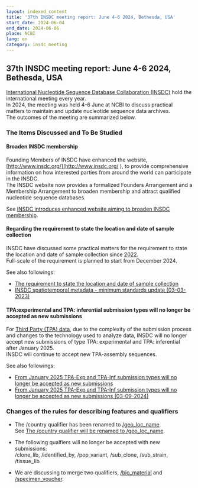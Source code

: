```yaml
---
layout: indexed_content
title: '37th INSDC meeting report: June 4-6 2024, Bethesda, USA'
start_date: 2024-06-04
end_date: 2024-06-06
place: NCBI
lang: en
category: insdc_meeting
---
```


## 37th INSDC meeting report: June 4-6 2024, Bethesda, USA

[International Nucleotide Sequence Database Collaboration (INSDC)](/insdc/index-e.html ) hold the international meeting every year.    
In 2024, the meeting was held  4-6 June at NCBI to discuss practical matters to maintain and update nucleotide sequence data archives.    
The outcomes of the meeting are summarized below.    

### The Items Discussed and To Be Studied

#### Broaden INSDC membership

Founding Members of INSDC have enhanced the website, [http://www.insdc.org/](http://www.insdc.org/ ), 
to provide comprehensive information on how interested parties from around the world can participate in the INSDC.    
The INSDC website now provides a formalized Founders Arrangement and a Membership Arrangement to broaden membership 
and attract qualified nucleotide sequence databases.     

See [INSDC introduces enhanced website aiming to broaden INSDC membership](/news/en/2024-05-21-e.html ).

#### Regarding the requirement to state the location and date of sample collection

INSDC have discussed some practical matters for the requirement to state the location and date of sample collection since [2022](/activities/insdc_meeting/2022-e.html ).    
Full-scale of the requirement is planned to start from December 2024.

See also followings:     
- [The requirement to state the location and date of sample collection](/news/en/2024-02-01-e.html )
- [INSDC spatiotemporal metadata - minimum standards update (03-03-2023)](https://www.insdc.org/news/insdc-spatiotemporal-metadata-minimum-standards-update-03-03-2023/ )


#### TPA:experimental and TPA: inferential submission types will no longer be accepted as new submissions

For  [Third Party (TPA) data](/ddbj/tpa-e.html ), due to the complexity of the submission process and changes to the technology used to analyze data, 
INSDC will no longer accept new submissions of type TPA: experimental and TPA: inferential after January 2025.    
INSDC will continue to accept new TPA-assembly sequences.     

See also followings:     
- [From January 2025 TPA-Exp and TPA-Inf submission types will no longer be accepted as new submissions](/news/en/2024-09-05-e.html )
- [From January 2025 TPA-Exp and TPA-Inf submission types will no longer be accepted as new submissions (03-09-2024)](https://www.insdc.org/news/from-january-2025-tpa-exp-and-tpa-inf-submission-types-will-no-longer-be-accepted-as-new-submissions-03-09-2024/ )


### Changes of the rules for describing features and qualifiers  <a name="2024-ft"></a>

- The /country qualifier has been renamed to [/geo_loc_name](/ddbj/qualifiers-e.html#geo_loc_name ).    
      See [The /country qualifier will be renamed to /geo_loc_name](/news/en/2024-05-09-e.html ).

- The following qualfiers will no longer be accepted with new submissions:      
      /clone_lib, /identified_by, /pop_variant, /sub_clone, /sub_strain, /tissue_lib

- We are discussing to merge two qualifiers, [/bio_material](/ddbj/qualifiers-e.html#bio_material ) 
and  [/specimen_voucher](/ddbj/qualifiers-e.html#specimen_voucher ). 


